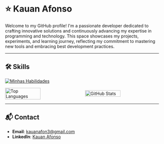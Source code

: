 # ⭐ Kauan Afonso

Welcome to my GitHub profile! I'm a passionate developer dedicated to crafting innovative solutions and continuously advancing my expertise in programming and technology. This space showcases my projects, experiments, and learning journey, reflecting my commitment to mastering new tools and embracing best development practices.

---

## 🛠️ Skills
[![Minhas Habilidades](https://skillicons.dev/icons?i=js,html,css,typescript,bootstrap,react,nodejs,python,php,java,laravel,django,fastapi,c,git)](https://skillicons.dev)
<div style="display: flex; flex-wrap: wrap; justify-content: space-between; align-items: center;">
  <img src="https://github-readme-stats.vercel.app/api/top-langs/?username=KauanAfonso&layout=compact&theme=radical" alt="Top Languages" width="48%" />
    <img src="https://github-readme-stats.vercel.app/api?username=KauanAfonso&show_icons=true&theme=radical" alt="GitHub Stats" width="48%" />
</div>

---

## 📬 Contact

- **Email**: [kauanafon3@gmail.com](mailto:kauanafon3@gmail.com)
- **LinkedIn**: [Kauan Afonso](https://www.linkedin.com/in/kauan-afonso-0452a5295/)
